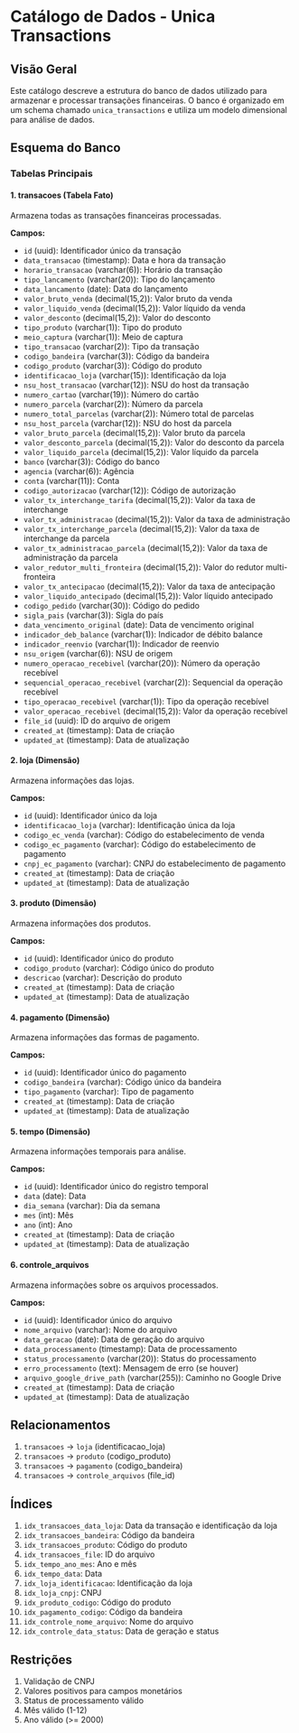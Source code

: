 # Catálogo de Dados - Unica Transactions

## Visão Geral
Este catálogo descreve a estrutura do banco de dados utilizado para armazenar e processar transações financeiras. O banco é organizado em um schema chamado `unica_transactions` e utiliza um modelo dimensional para análise de dados.

## Esquema do Banco

### Tabelas Principais

#### 1. transacoes (Tabela Fato)
Armazena todas as transações financeiras processadas.

**Campos:**
- `id` (uuid): Identificador único da transação
- `data_transacao` (timestamp): Data e hora da transação
- `horario_transacao` (varchar(6)): Horário da transação
- `tipo_lancamento` (varchar(20)): Tipo do lançamento
- `data_lancamento` (date): Data do lançamento
- `valor_bruto_venda` (decimal(15,2)): Valor bruto da venda
- `valor_liquido_venda` (decimal(15,2)): Valor líquido da venda
- `valor_desconto` (decimal(15,2)): Valor do desconto
- `tipo_produto` (varchar(1)): Tipo do produto
- `meio_captura` (varchar(1)): Meio de captura
- `tipo_transacao` (varchar(2)): Tipo da transação
- `codigo_bandeira` (varchar(3)): Código da bandeira
- `codigo_produto` (varchar(3)): Código do produto
- `identificacao_loja` (varchar(15)): Identificação da loja
- `nsu_host_transacao` (varchar(12)): NSU do host da transação
- `numero_cartao` (varchar(19)): Número do cartão
- `numero_parcela` (varchar(2)): Número da parcela
- `numero_total_parcelas` (varchar(2)): Número total de parcelas
- `nsu_host_parcela` (varchar(12)): NSU do host da parcela
- `valor_bruto_parcela` (decimal(15,2)): Valor bruto da parcela
- `valor_desconto_parcela` (decimal(15,2)): Valor do desconto da parcela
- `valor_liquido_parcela` (decimal(15,2)): Valor líquido da parcela
- `banco` (varchar(3)): Código do banco
- `agencia` (varchar(6)): Agência
- `conta` (varchar(11)): Conta
- `codigo_autorizacao` (varchar(12)): Código de autorização
- `valor_tx_interchange_tarifa` (decimal(15,2)): Valor da taxa de interchange
- `valor_tx_administracao` (decimal(15,2)): Valor da taxa de administração
- `valor_tx_interchange_parcela` (decimal(15,2)): Valor da taxa de interchange da parcela
- `valor_tx_administracao_parcela` (decimal(15,2)): Valor da taxa de administração da parcela
- `valor_redutor_multi_fronteira` (decimal(15,2)): Valor do redutor multi-fronteira
- `valor_tx_antecipacao` (decimal(15,2)): Valor da taxa de antecipação
- `valor_liquido_antecipado` (decimal(15,2)): Valor líquido antecipado
- `codigo_pedido` (varchar(30)): Código do pedido
- `sigla_pais` (varchar(3)): Sigla do país
- `data_vencimento_original` (date): Data de vencimento original
- `indicador_deb_balance` (varchar(1)): Indicador de débito balance
- `indicador_reenvio` (varchar(1)): Indicador de reenvio
- `nsu_origem` (varchar(6)): NSU de origem
- `numero_operacao_recebivel` (varchar(20)): Número da operação recebível
- `sequencial_operacao_recebivel` (varchar(2)): Sequencial da operação recebível
- `tipo_operacao_recebivel` (varchar(1)): Tipo da operação recebível
- `valor_operacao_recebivel` (decimal(15,2)): Valor da operação recebível
- `file_id` (uuid): ID do arquivo de origem
- `created_at` (timestamp): Data de criação
- `updated_at` (timestamp): Data de atualização

#### 2. loja (Dimensão)
Armazena informações das lojas.

**Campos:**
- `id` (uuid): Identificador único da loja
- `identificacao_loja` (varchar): Identificação única da loja
- `codigo_ec_venda` (varchar): Código do estabelecimento de venda
- `codigo_ec_pagamento` (varchar): Código do estabelecimento de pagamento
- `cnpj_ec_pagamento` (varchar): CNPJ do estabelecimento de pagamento
- `created_at` (timestamp): Data de criação
- `updated_at` (timestamp): Data de atualização

#### 3. produto (Dimensão)
Armazena informações dos produtos.

**Campos:**
- `id` (uuid): Identificador único do produto
- `codigo_produto` (varchar): Código único do produto
- `descricao` (varchar): Descrição do produto
- `created_at` (timestamp): Data de criação
- `updated_at` (timestamp): Data de atualização

#### 4. pagamento (Dimensão)
Armazena informações das formas de pagamento.

**Campos:**
- `id` (uuid): Identificador único do pagamento
- `codigo_bandeira` (varchar): Código único da bandeira
- `tipo_pagamento` (varchar): Tipo de pagamento
- `created_at` (timestamp): Data de criação
- `updated_at` (timestamp): Data de atualização

#### 5. tempo (Dimensão)
Armazena informações temporais para análise.

**Campos:**
- `id` (uuid): Identificador único do registro temporal
- `data` (date): Data
- `dia_semana` (varchar): Dia da semana
- `mes` (int): Mês
- `ano` (int): Ano
- `created_at` (timestamp): Data de criação
- `updated_at` (timestamp): Data de atualização

#### 6. controle_arquivos
Armazena informações sobre os arquivos processados.

**Campos:**
- `id` (uuid): Identificador único do arquivo
- `nome_arquivo` (varchar): Nome do arquivo
- `data_geracao` (date): Data de geração do arquivo
- `data_processamento` (timestamp): Data de processamento
- `status_processamento` (varchar(20)): Status do processamento
- `erro_processamento` (text): Mensagem de erro (se houver)
- `arquivo_google_drive_path` (varchar(255)): Caminho no Google Drive
- `created_at` (timestamp): Data de criação
- `updated_at` (timestamp): Data de atualização

## Relacionamentos

1. `transacoes` -> `loja` (identificacao_loja)
2. `transacoes` -> `produto` (codigo_produto)
3. `transacoes` -> `pagamento` (codigo_bandeira)
4. `transacoes` -> `controle_arquivos` (file_id)

## Índices

1. `idx_transacoes_data_loja`: Data da transação e identificação da loja
2. `idx_transacoes_bandeira`: Código da bandeira
3. `idx_transacoes_produto`: Código do produto
4. `idx_transacoes_file`: ID do arquivo
5. `idx_tempo_ano_mes`: Ano e mês
6. `idx_tempo_data`: Data
7. `idx_loja_identificacao`: Identificação da loja
8. `idx_loja_cnpj`: CNPJ
9. `idx_produto_codigo`: Código do produto
10. `idx_pagamento_codigo`: Código da bandeira
11. `idx_controle_nome_arquivo`: Nome do arquivo
12. `idx_controle_data_status`: Data de geração e status

## Restrições

1. Validação de CNPJ
2. Valores positivos para campos monetários
3. Status de processamento válido
4. Mês válido (1-12)
5. Ano válido (>= 2000)
